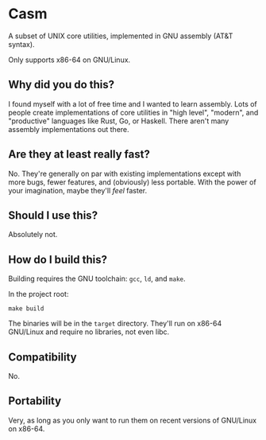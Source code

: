 # Casm

A subset of UNIX core utilities, implemented in GNU assembly (AT&T syntax).

Only supports x86-64 on GNU/Linux.

## Why did you do this?

I found myself with a lot of free time and I wanted to learn assembly. Lots of
people create implementations of core utilities in "high level", "modern", and
"productive" languages like Rust, Go, or Haskell. There aren't many assembly
implementations out there.

## Are they at least really fast?

No. They're generally on par with existing implementations except with more bugs,
fewer features, and (obviously) less portable. With the power of your imagination,
maybe they'll *feel* faster.

## Should I use this?

Absolutely not.

## How do I build this?

Building requires the GNU toolchain: `gcc`, `ld`, and `make`.

In the project root:

```
make build
```

The binaries will be in the `target` directory. They'll run on x86-64 GNU/Linux
and require no libraries, not even libc.

## Compatibility

No.

## Portability

Very, as long as you only want to run them on recent versions of GNU/Linux on x86-64.
